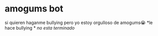 # amogums bot
si quieren haganme bullying pero yo estoy orgulloso de amogums😭
*le hace bullying *
*no esta terminado*

